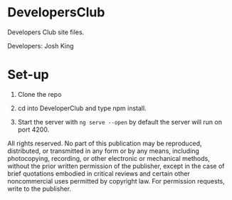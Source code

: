 # DevelopersClub
Developers Club site files.

Developers:
            Josh King


# Set-up

1. Clone the repo

2. cd into DeveloperClub and type npm install.

3. Start the server with `ng serve --open` by default the server will run on port 4200.

All rights reserved. No part of this publication may be reproduced, distributed, or transmitted in any form or by any means, including photocopying, recording, or other electronic or mechanical methods, without the prior written permission of the publisher, except in the case of brief quotations embodied in critical reviews and certain other noncommercial uses permitted by copyright law. For permission requests, write to the publisher.
